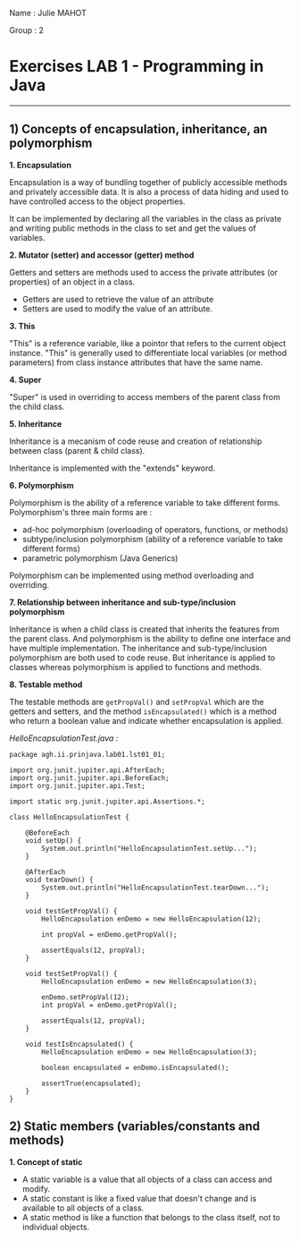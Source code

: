 Name : Julie MAHOT

Group : 2

# Exercises LAB 1 - Programming in Java

---
## 1) Concepts of encapsulation, inheritance, an polymorphism

**1.  Encapsulation**

Encapsulation is a way of bundling together of publicly accessible methods and privately accessible data.
It is also a process of data hiding and used to have controlled access to the object properties.

It can be implemented by declaring all the variables in the class as private and writing public methods in the class to set and get the values of variables.

**2. Mutator (setter) and accessor (getter) method**

Getters and setters are methods used to access the private attributes (or properties) of an object in a class.
- Getters are used to retrieve the value of an attribute
- Setters are used to modify the value of an attribute.

**3. This**

"This" is a reference variable, like a pointor that refers to the current object instance.
"This"  is generally used to differentiate local variables (or method parameters) from class instance attributes that have the same name.

**4. Super**

"Super" is used in overriding to access members of the parent class from the child class.

**5. Inheritance**

Inheritance is a mecanism of code reuse and creation of relationship between class (parent & child class).

Inheritance is implemented with the "extends" keyword.

**6. Polymorphism**

Polymorphism is the ability of a reference variable to take different forms.
Polymorphism's three main forms are :
- ad-hoc polymorphism (overloading of operators, functions, or methods)
- subtype/inclusion polymorphism (ability of a reference variable to take different forms)
- parametric polymorphism (Java Generics)

Polymorphism can be implemented using method overloading and overriding.


**7. Relationship between inheritance and sub-type/inclusion polymorphism**

Inheritance is when a child class is created that inherits the features from the parent class. And polymorphism is the ability to define one interface and have multiple implementation.
The inheritance and sub-type/inclusion polymorphism are both used to code reuse. But inheritance is applied to classes whereas polymorphism is applied to functions and methods.

**8. Testable method**

The testable methods are `getPropVal()` and `setPropVal` which are the getters and setters, and the method `isEncapsulated()` which is a method who return a boolean value and indicate whether encapsulation is applied.

*HelloEncapsulationTest.java :*
````
package agh.ii.prinjava.lab01.lst01_01;

import org.junit.jupiter.api.AfterEach;
import org.junit.jupiter.api.BeforeEach;
import org.junit.jupiter.api.Test;

import static org.junit.jupiter.api.Assertions.*;

class HelloEncapsulationTest {

    @BeforeEach
    void setUp() {
        System.out.println("HelloEncapsulationTest.setUp...");
    }

    @AfterEach
    void tearDown() {
        System.out.println("HelloEncapsulationTest.tearDown...");
    }

    void testGetPropVal() {
        HelloEncapsulation enDemo = new HelloEncapsulation(12);

        int propVal = enDemo.getPropVal();

        assertEquals(12, propVal);
    }

    void testSetPropVal() {
        HelloEncapsulation enDemo = new HelloEncapsulation(3);

        enDemo.setPropVal(12);
        int propVal = enDemo.getPropVal();

        assertEquals(12, propVal);
    }

    void testIsEncapsulated() {
        HelloEncapsulation enDemo = new HelloEncapsulation(3);

        boolean encapsulated = enDemo.isEncapsulated();

        assertTrue(encapsulated);
    }
}
````

## 2) Static members (variables/constants and methods)

**1. Concept of static**
- A static variable is a value that all objects of a class can access and modify. 
- A static constant is like a fixed value that doesn't change and is available to all objects of a class. 
- A static method is like a function that belongs to the class itself, not to individual objects.